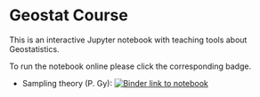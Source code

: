 # Geostat Course

This is an interactive Jupyter notebook with teaching tools about Geostatistics.

To run the notebook online please click the corresponding badge.
* Sampling theory (P. Gy): <a href="https://mybinder.org/v2/gh/gautier-laurent/Geostat_Course/HEAD?filepath=Echantillonnage_Gy_formule_simplifiee.ipynb" target="_blank"><img src="https://mybinder.org/badge_logo.svg" alt="Binder link to notebook"></a>
